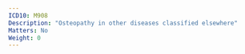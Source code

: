 ```yaml
---
ICD10: M908
Description: "Osteopathy in other diseases classified elsewhere"
Matters: No
Weight: 0
---
```

